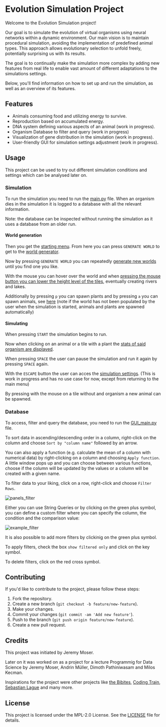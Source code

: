 # Evolution Simulation Project

Welcome to the Evolution Simulation project!

Our goal is to simulate the evolution of virtual organisms using neural networks within a dynamic environment. Our main vision is to maintain procedural simulation, avoiding the implementation of predefined animal types. This approach allows evolutionary selection to unfold freely, potentially surprising us with its results.

The goal is to continually make the simulation more complex by adding new features from real life to enable vast amount of different adaptations to the simulations settings.

Below, you'll find information on how to set up and run the simulation, as well as an overview of its features.

## Features

- Animals consuming food and utilizing energy to survive.
- Reproduction based on accumulated energy.
- DNA system defining various aspects of an animal (work in progress).
- Organism Database to filter and query (work in progress)
- Visualization of gene distribution in the simulation (work in progress).
- User-friendly GUI for simulation settings adjustment (work in progress).

## Usage

This project can be used to try out different simulation conditions and settings which can be analysed later on. 

### Simulation

To run the simulation you need to run the [main.py](code/simulation/main.py) file. When an organism dies in the simulation it is logged to a database with all the relevant information.

Note: the database can be inspected without running the simulation as it uses a database from an older run.

#### World generation

Then you get the [starting menu](assets/images/Screenshot_Starting_Menu.png). From here you can press `GENERATE WORLD` to get to the [world generator](assets/images/Screenshot_Generate_World_empty.png).

Now by pressing `GENERATE WORLD` you can repeatedly [generate new worlds](assets/images/Screenshot_Generate_World_filled.png) until you find one you like.

With the mouse you can hover over the world and when [pressing the mouse button you can lower the height level of the tiles](assets/images/Screenshot_Generate_World_world_editing.png), eventually creating rivers and lakes.

Additionally by pressing `p` you can spawn plants and by pressing `a` you can spawn animals, see [here](assets/images/Screenshot_Generate_World_plants_and_animals.png) (note if the world has not been populated by the user when the simulation is started, animals and plants are spawned automatically)

#### Simulating

When pressing `START` the simulation begins to run.

Now when clicking on an animal or a tile with a plant the [stats of said organism are displayed](assets/images/Screenshot_Simulation_stat_example.png).

When pressing `SPACE` the user can pause the simulation and run it again by pressing `SPACE` again.

With the `ESCAPE` button the user can acces the [simulation settings](assets/images/Screenshot_Simulation_settings.png). (This is work in progress and has no use case for now, except from returning to the main menu)

By pressing with the mouse on a tile without and organism a new animal can be spawned.

### Database
To access, filter and query the database, you need to run the [GUI_main.py](code/database/GUI_main.py) file.

To sort data in ascending/descending order in a column, right-click on the column and choose `Sort by "column name"` followed by an arrow.

You can also apply a function (e.g. calculate the mean of a column with numerical data) by right-clicking on a column and choosing `Apply function`.
A little window pops up and you can choose between various functions, choose if the column will be updated by the values or a column will be created with a given name.

To filter data to your liking, click on a row, right-click and choose `Filter Rows`.

![panels_filter](https://github.com/Zediwan/EvolutionSimulation/assets/42497189/9473d428-6164-4782-b09c-cdbdc4cb21cb)

Either you can use String Queries or by clicking on the green plus symbol, you can define a custom filter where you can specify the column, the condition and the comparison value:

![example_filter](https://github.com/Zediwan/EvolutionSimulation/assets/42497189/482f922f-0e04-46e5-b325-97b1eaec54d9)

It is also possible to add more filters by clickinig on the green plus symbol.

To apply filters, check the box `show filtered only` and click on the key symbol.

To delete filters, click on the red cross symbol.

## Contributing

If you'd like to contribute to the project, please follow these steps:

1. Fork the repository.
2. Create a new branch (`git checkout -b feature/new-feature`).
3. Make your changes.
4. Commit your changes (`git commit -am 'Add new feature'`).
5. Push to the branch (`git push origin feature/new-feature`).
6. Create a new pull request.

## Credits

This project was initiated by Jeremy Moser.

Later on it was worked on as a project for a lecture Programmig for Data Science by Jeremy Moser, Andrin Müller, Dimoth Pathiniwasam and Milos Kecman.

Inspirations for the project were other projects like [the Bibites](https://www.youtube.com/@TheBibitesDigitalLife), [Coding Train](https://github.com/CodingTrain), [Sebastian Lague](https://github.com/SebLague) and many more.

## License

This project is licensed under the MPL-2.0 License. See the [LICENSE](LICENSE) file for details.
